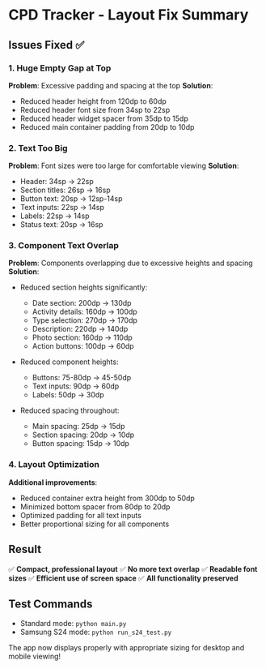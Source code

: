 # CPD Tracker - Layout Fix Summary

## Issues Fixed ✅

### 1. Huge Empty Gap at Top
**Problem**: Excessive padding and spacing at the top
**Solution**: 
- Reduced header height from 120dp to 60dp
- Reduced header font size from 34sp to 22sp
- Reduced header widget spacer from 35dp to 15dp
- Reduced main container padding from 20dp to 10dp

### 2. Text Too Big
**Problem**: Font sizes were too large for comfortable viewing
**Solution**: 
- Header: 34sp → 22sp
- Section titles: 26sp → 16sp
- Button text: 20sp → 12sp-14sp
- Text inputs: 22sp → 14sp
- Labels: 22sp → 14sp
- Status text: 20sp → 16sp

### 3. Component Text Overlap
**Problem**: Components overlapping due to excessive heights and spacing
**Solution**:
- Reduced section heights significantly:
  - Date section: 200dp → 130dp
  - Activity details: 160dp → 100dp
  - Type selection: 270dp → 170dp
  - Description: 220dp → 140dp
  - Photo section: 160dp → 110dp
  - Action buttons: 100dp → 60dp

- Reduced component heights:
  - Buttons: 75-80dp → 45-50dp
  - Text inputs: 90dp → 60dp
  - Labels: 50dp → 30dp

- Reduced spacing throughout:
  - Main spacing: 25dp → 15dp
  - Section spacing: 20dp → 10dp
  - Button spacing: 15dp → 10dp

### 4. Layout Optimization
**Additional improvements**:
- Reduced container extra height from 300dp to 50dp
- Minimized bottom spacer from 80dp to 20dp
- Optimized padding for all text inputs
- Better proportional sizing for all components

## Result
✅ **Compact, professional layout**
✅ **No more text overlap**
✅ **Readable font sizes**
✅ **Efficient use of screen space**
✅ **All functionality preserved**

## Test Commands
- Standard mode: `python main.py`
- Samsung S24 mode: `python run_s24_test.py`

The app now displays properly with appropriate sizing for desktop and mobile viewing!
